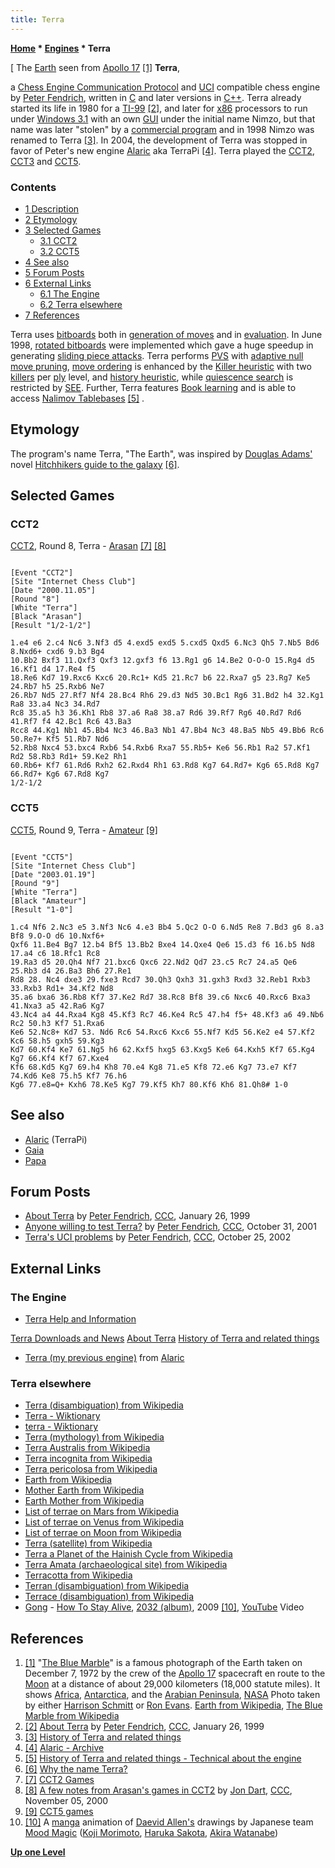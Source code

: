 ```yaml
---
title: Terra
---
```

**[Home](Home "Home") \* [Engines](Engines "Engines") \* Terra**



[ The [Earth](https://en.wikipedia.org/wiki/Earth) seen from [Apollo 17](https://en.wikipedia.org/wiki/Apollo_17) <a id="cite-note-1" href="#cite-ref-1">[1]</a>
**Terra**,  

a [Chess Engine Communication Protocol](Chess_Engine_Communication_Protocol "Chess Engine Communication Protocol") and [UCI](UCI "UCI") compatible chess engine by [Peter Fendrich](Peter_Fendrich "Peter Fendrich"), written in [C](C "C") and later versions in [C++](Cpp "Cpp"). 
Terra already started its life in 1980 for a [TI-99](https://en.wikipedia.org/wiki/Texas_Instruments_TI-99/4A) <a id="cite-note-2" href="#cite-ref-2">[2]</a>, and later for [x86](X86 "X86") processors to run under [Windows 3.1](Windows "Windows") with an own [GUI](GUI "GUI") under the initial name Nimzo, but that name was later "stolen" by a [commercial program](Nimzo "Nimzo") and in 1998 Nimzo was renamed to Terra <a id="cite-note-3" href="#cite-ref-3">[3]</a>. 
In 2004, the development of Terra was stopped in favor of Peter's new engine [Alaric](Alaric "Alaric") aka TerraPi <a id="cite-note-4" href="#cite-ref-4">[4]</a>. Terra played the [CCT2](CCT2 "CCT2"), [CCT3](CCT3 "CCT3") and [CCT5](CCT5 "CCT5"). 



### Contents


* [1 Description](#description)
* [2 Etymology](#etymology)
* [3 Selected Games](#selected-games)
	+ [3.1 CCT2](#cct2)
	+ [3.2 CCT5](#cct5)
* [4 See also](#see-also)
* [5 Forum Posts](#forum-posts)
* [6 External Links](#external-links)
	+ [6.1 The Engine](#the-engine)
	+ [6.2 Terra elsewhere](#terra-elsewhere)
* [7 References](#references)






Terra uses [bitboards](Bitboards "Bitboards") both in [generation of moves](Move_Generation "Move Generation") and in [evaluation](Evaluation "Evaluation"). In June 1998, [rotated bitboards](Rotated_Bitboards "Rotated Bitboards") were implemented which gave a huge speedup in generating [sliding piece attacks](Sliding_Piece_Attacks "Sliding Piece Attacks"). 
Terra performs [PVS](Principal_Variation_Search "Principal Variation Search") with [adaptive null move pruning](Null_Move_Pruning#AdaptiveNullMovePruning "Null Move Pruning"), [move ordering](Move_Ordering "Move Ordering") is enhanced by the [Killer heuristic](Killer_Heuristic "Killer Heuristic") with two [killers](Killer_Move "Killer Move") per [ply](Ply "Ply") level, and [history heuristic](History_Heuristic "History Heuristic"), while [quiescence search](Quiescence_Search "Quiescence Search") is restricted by [SEE](Static_Exchange_Evaluation "Static Exchange Evaluation"). 
Further, Terra features [Book learning](Book_Learning "Book Learning") and is able to access [Nalimov Tablebases](Nalimov_Tablebases "Nalimov Tablebases") <a id="cite-note-5" href="#cite-ref-5">[5]</a> .



## Etymology


The program's name Terra, "The Earth", was inspired by [Douglas Adams'](Category:Douglas_Adams "Category:Douglas Adams") novel [Hitchhikers guide to the galaxy](https://en.wikipedia.org/wiki/The_Hitchhiker%27s_Guide_to_the_Galaxy) <a id="cite-note-6" href="#cite-ref-6">[6]</a>. 



## Selected Games


### CCT2


[CCT2](CCT2 "CCT2"), Round 8, Terra - [Arasan](Arasan "Arasan") <a id="cite-note-7" href="#cite-ref-7">[7]</a> <a id="cite-note-8" href="#cite-ref-8">[8]</a>




```

[Event "CCT2"]
[Site "Internet Chess Club"]
[Date "2000.11.05"]
[Round "8"]
[White "Terra"]
[Black "Arasan"]
[Result "1/2-1/2"]

1.e4 e6 2.c4 Nc6 3.Nf3 d5 4.exd5 exd5 5.cxd5 Qxd5 6.Nc3 Qh5 7.Nb5 Bd6 8.Nxd6+ cxd6 9.b3 Bg4 
10.Bb2 Bxf3 11.Qxf3 Qxf3 12.gxf3 f6 13.Rg1 g6 14.Be2 O-O-O 15.Rg4 d5 16.Kf1 d4 17.Re4 f5 
18.Re6 Kd7 19.Rxc6 Kxc6 20.Rc1+ Kd5 21.Rc7 b6 22.Rxa7 g5 23.Rg7 Ke5 24.Rb7 h5 25.Rxb6 Ne7 
26.Rb7 Nd5 27.Rf7 Nf4 28.Bc4 Rh6 29.d3 Nd5 30.Bc1 Rg6 31.Bd2 h4 32.Kg1 Ra8 33.a4 Nc3 34.Rd7 
Rc8 35.a5 h3 36.Kh1 Rb8 37.a6 Ra8 38.a7 Rd6 39.Rf7 Rg6 40.Rd7 Rd6 41.Rf7 f4 42.Bc1 Rc6 43.Ba3 
Rcc8 44.Kg1 Nb1 45.Bb4 Nc3 46.Ba3 Nb1 47.Bb4 Nc3 48.Ba5 Nb5 49.Bb6 Rc6 50.Re7+ Kf5 51.Rb7 Nd6 
52.Rb8 Nxc4 53.bxc4 Rxb6 54.Rxb6 Rxa7 55.Rb5+ Ke6 56.Rb1 Ra2 57.Kf1 Rd2 58.Rb3 Rd1+ 59.Ke2 Rh1 
60.Rb6+ Kf7 61.Rd6 Rxh2 62.Rxd4 Rh1 63.Rd8 Kg7 64.Rd7+ Kg6 65.Rd8 Kg7 66.Rd7+ Kg6 67.Rd8 Kg7 
1/2-1/2

```

### CCT5


[CCT5](CCT5 "CCT5"), Round 9, Terra - [Amateur](Amateur "Amateur") <a id="cite-note-9" href="#cite-ref-9">[9]</a>




```

[Event "CCT5"]
[Site "Internet Chess Club"]
[Date "2003.01.19"]
[Round "9"]
[White "Terra"]
[Black "Amateur"]
[Result "1-0"]

1.c4 Nf6 2.Nc3 e5 3.Nf3 Nc6 4.e3 Bb4 5.Qc2 O-O 6.Nd5 Re8 7.Bd3 g6 8.a3 Bf8 9.O-O d6 10.Nxf6+ 
Qxf6 11.Be4 Bg7 12.b4 Bf5 13.Bb2 Bxe4 14.Qxe4 Qe6 15.d3 f6 16.b5 Nd8 17.a4 c6 18.Rfc1 Rc8 
19.Ra3 d5 20.Qh4 Nf7 21.bxc6 Qxc6 22.Nd2 Qd7 23.c5 Rc7 24.a5 Qe6 25.Rb3 d4 26.Ba3 Bh6 27.Re1 
Rd8 28. Nc4 dxe3 29.fxe3 Rcd7 30.Qh3 Qxh3 31.gxh3 Rxd3 32.Reb1 Rxb3 33.Rxb3 Rd1+ 34.Kf2 Nd8 
35.a6 bxa6 36.Rb8 Kf7 37.Ke2 Rd7 38.Rc8 Bf8 39.c6 Nxc6 40.Rxc6 Bxa3 41.Nxa3 a5 42.Ra6 Kg7 
43.Nc4 a4 44.Rxa4 Kg8 45.Kf3 Rc7 46.Ke4 Rc5 47.h4 f5+ 48.Kf3 a6 49.Nb6 Rc2 50.h3 Kf7 51.Rxa6 
Ke6 52.Nc8+ Kd7 53. Nd6 Rc6 54.Rxc6 Kxc6 55.Nf7 Kd5 56.Ke2 e4 57.Kf2 Kc6 58.h5 gxh5 59.Kg3
Kd7 60.Kf4 Ke7 61.Ng5 h6 62.Kxf5 hxg5 63.Kxg5 Ke6 64.Kxh5 Kf7 65.Kg4 Kg7 66.Kf4 Kf7 67.Kxe4 
Kf6 68.Kd5 Kg7 69.h4 Kh8 70.e4 Kg8 71.e5 Kf8 72.e6 Kg7 73.e7 Kf7 74.Kd6 Ke8 75.h5 Kf7 76.h6 
Kg6 77.e8=Q+ Kxh6 78.Ke5 Kg7 79.Kf5 Kh7 80.Kf6 Kh6 81.Qh8# 1-0

```

## See also


* [Alaric](Alaric "Alaric") (TerraPi)
* [Gaia](Gaia "Gaia")
* [Papa](Papa "Papa")


## Forum Posts


* [About Terra](https://www.stmintz.com/ccc/index.php?id=40911) by [Peter Fendrich](Peter_Fendrich "Peter Fendrich"), [CCC](CCC "CCC"), January 26, 1999
* [Anyone willing to test Terra?](https://www.stmintz.com/ccc/index.php?id=195049) by [Peter Fendrich](Peter_Fendrich "Peter Fendrich"), [CCC](CCC "CCC"), October 31, 2001
* [Terra's UCI problems](https://www.stmintz.com/ccc/index.php?id=261752) by [Peter Fendrich](Peter_Fendrich "Peter Fendrich"), [CCC](CCC "CCC"), October 25, 2002


## External Links


### The Engine


* [Terra Help and Information](http://terra.fendrich.se/index.html)


 [Terra Downloads and News](http://terra.fendrich.se/Terra%20Help-1926.htm)
 [About Terra](http://terra.fendrich.se/Terra%20Help-586.htm)
 [History of Terra and related things](http://terra.fendrich.se/Terra%20Help-220.htm)
* [Terra (my previous engine)](http://alaric.fendrich.se/Terra%28mypreviousengine%29.html) from [Alaric](http://alaric.fendrich.se/index.html)


### Terra elsewhere


* [Terra (disambiguation) from Wikipedia](https://en.wikipedia.org/wiki/Terra)
* [Terra - Wiktionary](http://en.wiktionary.org/wiki/Terra)
* [terra - Wiktionary](http://en.wiktionary.org/wiki/terra)
* [Terra (mythology) from Wikipedia](https://en.wikipedia.org/wiki/Terra_%28mythology%29)
* [Terra Australis from Wikipedia](https://en.wikipedia.org/wiki/Terra_Australis)
* [Terra incognita from Wikipedia](https://en.wikipedia.org/wiki/Terra_incognita)
* [Terra pericolosa from Wikipedia](https://en.wikipedia.org/wiki/Terra_pericolosa)
* [Earth from Wikipedia](https://en.wikipedia.org/wiki/Earth)
* [Mother Earth from Wikipedia](https://en.wikipedia.org/wiki/Mother_Earth)
* [Earth Mother from Wikipedia](https://en.wikipedia.org/wiki/Earth_Mother)
* [List of terrae on Mars from Wikipedia](https://en.wikipedia.org/wiki/List_of_terrae_on_Mars)
* [List of terrae on Venus from Wikipedia](https://en.wikipedia.org/wiki/List_of_terrae_on_Venus)
* [List of terrae on Moon from Wikipedia](https://en.wikipedia.org/wiki/List_of_Highlands_on_the_Moon#Terra)
* [Terra (satellite) from Wikipedia](https://en.wikipedia.org/wiki/Terra_%28satellite%29)
* [Terra a Planet of the Hainish Cycle from Wikipedia](https://en.wikipedia.org/wiki/Planets_of_the_Hainish_Cycle#Terra)
* [Terra Amata (archaeological site) from Wikipedia](https://en.wikipedia.org/wiki/Terra_Amata_%28archaeological_site%29)
* [Terracotta from Wikipedia](https://en.wikipedia.org/wiki/Terracotta)
* [Terran (disambiguation) from Wikipedia](https://en.wikipedia.org/wiki/Terran)
* [Terrace (disambiguation) from Wikipedia](https://en.wikipedia.org/wiki/Terrace)
* [Gong](Category:Gong "Category:Gong") - [How To Stay Alive](http://www.songtexte.com/songtext/gong/how-to-stay-alive-be4f98a.html), [2032 (album)](https://en.wikipedia.org/wiki/2032_%28album%29), 2009 <a id="cite-note-10" href="#cite-ref-10">[10]</a>, [YouTube](https://en.wikipedia.org/wiki/YouTube) Video


 
## References


1. <a id="cite-ref-1" href="#cite-note-1">[1]</a> "[The Blue Marble](https://en.wikipedia.org/wiki/The_Blue_Marble)" is a famous photograph of the Earth taken on December 7, 1972 by the crew of the [Apollo 17](https://en.wikipedia.org/wiki/Apollo_17) spacecraft en route to the [Moon](https://en.wikipedia.org/wiki/Moon) at a distance of about 29,000 kilometers (18,000 statute miles). It shows [Africa](https://en.wikipedia.org/wiki/Africa), [Antarctica](https://en.wikipedia.org/wiki/Antarctica), and the [Arabian Peninsula](https://en.wikipedia.org/wiki/Arabian_Peninsula), [NASA](https://en.wikipedia.org/wiki/NASA) Photo taken by either [Harrison Schmitt](https://en.wikipedia.org/wiki/Harrison_Schmitt) or [Ron Evans](https://en.wikipedia.org/wiki/Ronald_Evans). [Earth from Wikipedia](https://en.wikipedia.org/wiki/Earth), [The Blue Marble from Wikipedia](https://en.wikipedia.org/wiki/The_Blue_Marble)
2. <a id="cite-ref-2" href="#cite-note-2">[2]</a> [About Terra](https://www.stmintz.com/ccc/index.php?id=40911) by [Peter Fendrich](Peter_Fendrich "Peter Fendrich"), [CCC](CCC "CCC"), January 26, 1999
3. <a id="cite-ref-3" href="#cite-note-3">[3]</a> [History of Terra and related things](http://terra.fendrich.se/Terra%20Help-220.htm)
4. <a id="cite-ref-4" href="#cite-note-4">[4]</a> [Alaric - Archive](http://alaric.fendrich.se/Archive.html)
5. <a id="cite-ref-5" href="#cite-note-5">[5]</a> [History of Terra and related things - Technical about the engine](http://terra.fendrich.se/Terra%20Help-220.htm)
6. <a id="cite-ref-6" href="#cite-note-6">[6]</a> [Why the name Terra?](http://terra.fendrich.se/Terra%20Help-1635.htm)
7. <a id="cite-ref-7" href="#cite-note-7">[7]</a> [CCT2 Games](http://www.vrichey.de/cct2/cct2games.htm)
8. <a id="cite-ref-8" href="#cite-note-8">[8]</a> [A few notes from Arasan's games in CCT2](https://www.stmintz.com/ccc/index.php?id=136752) by [Jon Dart](Jon_Dart "Jon Dart"), [CCC](CCC "CCC"), November 05, 2000
9. <a id="cite-ref-9" href="#cite-note-9">[9]</a> [CCT5 games](http://www.vrichey.de/cct5/cct5_games.htm)
10. <a id="cite-ref-10" href="#cite-note-10">[10]</a> A [manga](https://en.wikipedia.org/wiki/Manga) animation of [Daevid Allen's](https://en.wikipedia.org/wiki/Daevid_Allen) drawings by Japanese team [Mood Magic](http://www.sakotaharuka.com/moodmagic/) ([Koji Morimoto](https://www.animenewsnetwork.com/encyclopedia/people.php?id=2773), [Haruka Sakota](http://www.sakotaharuka.com/profile-en.html), [Akira Watanabe](https://www.animenewsnetwork.com/encyclopedia/people.php?id=12901))

**[Up one Level](Engines "Engines")**







 
